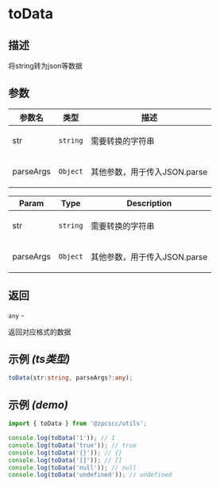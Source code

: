 # toData

## 描述

<p>将string转为json等数据</p>

## 参数

| 参数名    | 类型                | 描述                                |
| --------- | ------------------- | ----------------------------------- |
| str       | <code>string</code> | <p>需要转换的字符串</p>             |
| parseArgs | <code>Object</code> | <p>其他参数，用于传入JSON.parse</p> |

| Param     | Type                | Description                         |
| --------- | ------------------- | ----------------------------------- |
| str       | <code>string</code> | <p>需要转换的字符串</p>             |
| parseArgs | <code>Object</code> | <p>其他参数，用于传入JSON.parse</p> |

## 返回

<code>any</code> - <p>返回对应格式的数据</p>

## 示例 _(ts类型)_

```typescript
toData(str:string, parseArgs?:any);
```

## 示例 _(demo)_

```typescript
import { toData } from '@zpcscc/utils';

console.log(toData('1')); // 1
console.log(toData('true')); // true
console.log(toData('{}')); // {}
console.log(toData('[]')); // []
console.log(toData('null')); // null
console.log(toData('undefined')); // undefined
```
